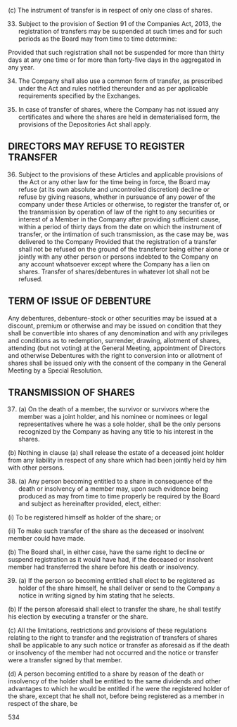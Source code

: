 (c) The instrument of transfer is in respect of only one class of shares.

33. Subject to the provision of Section 91 of the Companies Act, 2013, the registration of transfers may be suspended at such times and for such periods as the Board may from time to time determine:

Provided that such registration shall not be suspended for more than thirty days at any one time or for more than forty-five days in the aggregated in any year.

34. The Company shall also use a common form of transfer, as prescribed under the Act and rules notified thereunder and as per applicable requirements specified by the Exchanges.

35. In case of transfer of shares, where the Company has not issued any certificates and where the shares are held in dematerialised form, the provisions of the Depositories Act shall apply.

## DIRECTORS MAY REFUSE TO REGISTER TRANSFER

36. Subject to the provisions of these Articles and applicable provisions of the Act or any other law for the time being in force, the Board may refuse (at its own absolute and uncontrolled discretion) decline or refuse by giving reasons, whether in pursuance of any power of the company under these Articles or otherwise, to register the transfer of, or the transmission by operation of law of the right to any securities or interest of a Member in the Company after providing sufficient cause, within a period of thirty days from the date on which the instrument of transfer, or the intimation of such transmission, as the case may be, was delivered to the Company Provided that the registration of a transfer shall not be refused on the ground of the transferor being either alone or jointly with any other person or persons indebted to the Company on any account whatsoever except where the Company has a lien on shares. Transfer of shares/debentures in whatever lot shall not be refused.

## TERM OF ISSUE OF DEBENTURE

Any debentures, debenture-stock or other securities may be issued at a discount, premium or otherwise and may be issued on condition that they shall be convertible into shares of any denomination and with any privileges and conditions as to redemption, surrender, drawing, allotment of shares, attending (but not voting) at the General Meeting, appointment of Directors and otherwise Debentures with the right to conversion into or allotment of shares shall be issued only with the consent of the company in the General Meeting by a Special Resolution.

## TRANSMISSION OF SHARES

37. (a) On the death of a member, the survivor or survivors where the member was a joint holder, and his nominee or nominees or legal representatives where he was a sole holder, shall be the only persons recognized by the Company as having any title to his interest in the shares.

(b) Nothing in clause (a) shall release the estate of a deceased joint holder from any liability in respect of any share which had been jointly held by him with other persons.

38. (a) Any person becoming entitled to a share in consequence of the death or insolvency of a member may, upon such evidence being produced as may from time to time properly be required by the Board and subject as hereinafter provided, elect, either:

(i) To be registered himself as holder of the share; or

(ii) To make such transfer of the share as the deceased or insolvent member could have made.

(b) The Board shall, in either case, have the same right to decline or suspend registration as it would have had, if the deceased or insolvent member had transferred the share before his death or insolvency.

39. (a) If the person so becoming entitled shall elect to be registered as holder of the share himself, he shall deliver or send to the Company a notice in writing signed by him stating that he selects.

(b) If the person aforesaid shall elect to transfer the share, he shall testify his election by executing a transfer or the share.

(c) All the limitations, restrictions and provisions of these regulations relating to the right to transfer and the registration of transfers of shares shall be applicable to any such notice or transfer as aforesaid as if the death or insolvency of the member had not occurred and the notice or transfer were a transfer signed by that member.

(d) A person becoming entitled to a share by reason of the death or insolvency of the holder shall be entitled to the same dividends and other advantages to which he would be entitled if he were the registered holder of the share, except that he shall not, before being registered as a member in respect of the share, be

534